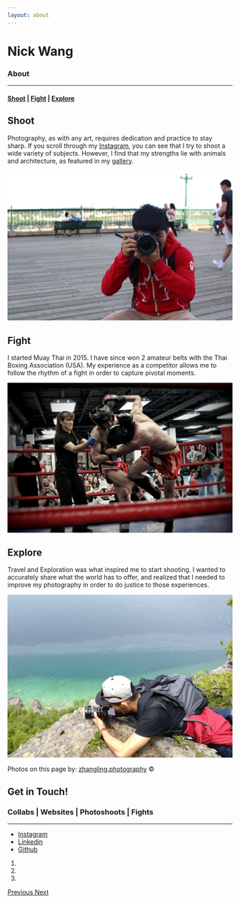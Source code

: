 ```yaml
---
layout: about
---
```

<!-- Header -->
<div class="about">
    <div id="aboutCarousel" class="carousel slide" data-ride="carousel" data-interval="false">
    <div class="carousel-inner">
	    <div class="item intro-message active" 
	    	style="
	    	background: url(/assets/about/aboutbg.jpg)
	    	no-repeat; 
	    	background-position: center center;
	    	background-size: cover;
	    	width:100%;
	    	height:100%;">
	        <h1>Nick Wang</h1>
	        <h3>About</h3>
	        <hr class="intro-divider">
	        <h4> 
	        <a href="/shoot.html">Shoot</a> | 
	        <a href="/fight.html">Fight</a> | 
	        <a href="/explore.html">Explore</a>
	        </h4>
	    </div>
	    <!-- End item 1 -->
	    <div class="item container-fluid intro">
		    <div class="row">
				<div class="col-md-6 col-sm-12 col-xs-12">
				<div class="well photography" data-mh="row-1">
			        <h2 class="section-heading">Shoot</h2>
			        <p class="lead">
			        Photography, as with any art, requires dedication and practice to stay sharp.
			        If you scroll through my <a href="instagram.com/{{instagram_username}}" target="_blank">
			        Instagram</a>, you can see that I try to shoot a wide variety of subjects. However, I find that my strengths lie with animals and architecture, as featured in my <a href="/shoot.html">gallery</a>.
			        </p>
			    </div>
			    </div>
			    <div class="col-md-6 col-sm-12 col-xs-12" id="photography">
			    	<img src="/assets/about/shoot.jpg" class="photography" alt="" data-mh="row-1">
			    </div>
			</div>
			<div class="row">
				<div class="col-md-push-6 col-md-6 col-sm-12 col-xs-12">
				<div class="well photography" data-mh="row-2">
			        <h2 class="section-heading">Fight</h2>
			        <p class="lead"> 
			        I started Muay Thai in 2015. I have since won 2 amateur belts with the Thai Boxing Association (USA). 
			        My experience as a competitor allows me to follow the rhythm of a fight in order to capture pivotal moments.
			        </p>
				</div>
				</div>
				<div class="col-md-pull-6 col-md-6 col-sm-12 col-xs-12" id="photography">
					<img src="/assets/about/fight.jpg" class="photography" alt="" data-mh="row-2">
				</div>
			</div>
			<div class="row">
				<div class="col-md-6 col-sm-12 col-xs-12">
				<div class="well photography" data-mh="row-3">
			        <h2 class="section-heading">Explore</h2>
			        <p class="lead">
			        Travel and Exploration was what inspired me to start shooting. 
			        I wanted to accurately share what the world has to offer, and realized that I needed to improve my photography in order to do justice to those experiences. </p>
			    </div>
			    </div>
			    <div class="col-md-6 col-sm-12 col-xs-12" id="photography">
					<img src="/assets/about/explore.jpg" class="photography" alt="" data-mh="row-3">
				</div>
			</div>
			<div class="row">
				<div class="copyright">
					<p>Photos on this page by: <a href="http://zhangling.photography" target="_blank">zhangling.photography</a> © </p>
				</div>
			</div>
		</div>
	    <div class="item contact-message" 
	    	style="
	    	background: url(/assets/about/contact.jpg)
	    	no-repeat;
	    	background-position: center center;
	    	background-size: cover;
	    	width:100%;
	    	height:100%;">
	        <h2>Get in Touch!</h2>
	        <h3> Collabs | Websites | Photoshoots | Fights </h3>
	        <hr class="intro-divider">
	        <ul class="list-inline contact-social-buttons">
	            <li>
	                <a href="https://instagram.com/{{ site.instagram_username }}" class="btn btn-default btn-lg" target="_blank"><i class="fa fa-instagram fa-fw"></i> <span class="network-name">Instagram</span></a>
	            </li>
	            <li>
	                <a href="https://linkedin.com/{{ site.linkedin_username }}" class="btn btn-default btn-lg" target="_blank"><i class="fa fa-linkedin fa-fw"></i> <span class="network-name">Linkedin</span></a>
	            </li>
	            <li>
	                <a href="https://github.com/{{ site.github_username }}" class="btn btn-default btn-lg" target="_blank"><i class="fa fa-github fa-fw"></i> <span class="network-name">Github</span></a>
	            </li>
	        </ul>
	    </div>
	    <!-- End item 2 -->
	    <!-- Carousel Indicators -->
	  	<ol class="carousel-indicators">
		    <li data-target="#aboutCarousel" data-slide-to="0" class="active">
		    </li>
		    <li data-target="#aboutCarousel" data-slide-to="1">	
		    </li>
		    <li data-target="#aboutCarousel" data-slide-to="2">	
		    </li>
	  	</ol>
	    </div>
    </div>
    <!-- End Carousel -->
    <!-- Carousel Controllers -->
    <a class="left carousel-control" href="#aboutCarousel" role="button" data-slide="prev">
    	<span class="glyphicon glyphicon-chevron-left" aria-hidden="true"></span>
    	<span class="sr-only">Previous</span>
    </a>
    <a class="right carousel-control" href="#aboutCarousel" role="button" data-slide="next">
    	<span class="glyphicon glyphicon-chevron-right" aria-hidden="true"></span>
    	<span class="sr-only">Next</span>
    </a>
</div>